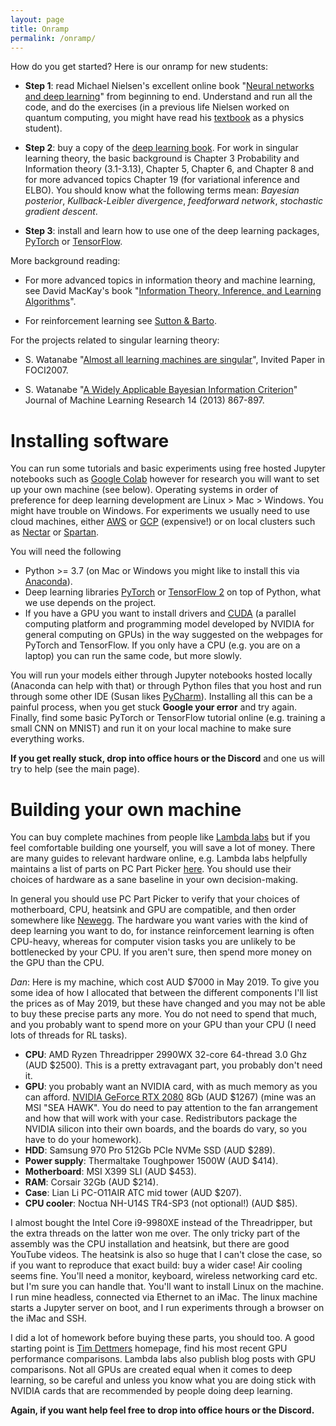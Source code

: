 ```yaml
---
layout: page
title: Onramp
permalink: /onramp/
---
```


How do you get started? Here is our onramp for new students:

  * **Step 1**: read Michael Nielsen's excellent online book "[Neural networks and deep learning](http://neuralnetworksanddeeplearning.com/)" from beginning to end. Understand and run all the code, and do the exercises (in a previous life Nielsen worked on quantum computing, you might have read his [textbook](https://www.amazon.com/Quantum-Computation-Information-10th-Anniversary/dp/1107002176) as a physics student).
  
  * **Step 2**: buy a copy of the [deep learning book](https://www.deeplearningbook.org/). For work in singular learning theory, the basic background is Chapter 3 Probability and Information theory (3.1-3.13), Chapter 5, Chapter 6, and Chapter 8 and for more advanced topics Chapter 19 (for variational inference and ELBO). You should know what the following terms mean: *Bayesian posterior*, *Kullback-Leibler divergence*, *feedforward network*, *stochastic gradient descent*.
  
  * **Step 3**: install and learn how to use one of the deep learning packages, [PyTorch](https://pytorch.org/) or [TensorFlow](https://www.tensorflow.org/).
  
 More background reading:

  * For more advanced topics in information theory and machine learning, see David MacKay's book "[Information Theory, Inference, and Learning Algorithms](https://www.inference.org.uk/itprnn/book.pdf)".
  
  * For reinforcement learning see [Sutton & Barto](http://incompleteideas.net/book/the-book-2nd.html).
  
For the projects related to singular learning theory:

  * S. Watanabe "[Almost all learning machines are singular](http://watanabe-www.math.dis.titech.ac.jp/users/swatanab/foci2007.pdf)", Invited Paper in FOCI2007.
  
  * S. Watanabe "[A Widely Applicable Bayesian Information Criterion](http://www.jmlr.org/papers/volume14/watanabe13a/watanabe13a.pdf)" Journal of Machine Learning Research 14 (2013) 867-897.
  
# Installing software

You can run some tutorials and basic experiments using free hosted Jupyter notebooks such as [Google Colab](https://colab.research.google.com/) however for research you will want to set up your own machine (see below). Operating systems in order of preference for deep learning development are Linux > Mac > Windows. You might have trouble on Windows. For experiments we usually need to use cloud machines, either [AWS](https://aws.amazon.com/) or [GCP](https://cloud.google.com/) (expensive!) or on local clusters such as [Nectar](https://nectar.org.au/) or [Spartan](https://dashboard.hpc.unimelb.edu.au/).

You will need the following

  * Python >= 3.7 (on Mac or Windows you might like to install this via [Anaconda](https://www.anaconda.com/distribution/)).
  * Deep learning libraries [PyTorch](https://pytorch.org/get-started/locally/) or [TensorFlow 2](https://www.tensorflow.org/install) on top of Python, what we use depends on the project.
  * If you have a GPU you want to install drivers and [CUDA](https://developer.nvidia.com/cuda-zone) (a parallel computing platform and programming model developed by NVIDIA for general computing on GPUs) in the way suggested on the webpages for PyTorch and TensorFlow. If you only have a CPU (e.g. you are on a laptop) you can run the same code, but more slowly.

You will run your models either through Jupyter notebooks hosted locally (Anaconda can help with that) or through Python files that you host and run through some other IDE (Susan likes [PyCharm](https://www.jetbrains.com/pycharm/)). Installing all this can be a painful process, when you get stuck **Google your error** and try again. Finally, find some basic PyTorch or TensorFlow tutorial online (e.g. training a small CNN on MNIST) and run it on your local machine to make sure everything works. 

**If you get really stuck, drop into office hours or the Discord** and one us will try to help (see the main page).

# Building your own machine

You can buy complete machines from people like [Lambda labs](https://lambdalabs.com/) but if you feel comfortable building one yourself, you will save a lot of money. There are many guides to relevant hardware online, e.g. Lambda labs helpfully maintains a list of parts on PC Part Picker [here](https://pcpartpicker.com/b/FGP323). You should use their choices of hardware as a sane baseline in your own decision-making. 

In general you should use PC Part Picker to verify that your choices of motherboard, CPU, heatsink and GPU are compatible, and then order somewhere like [Newegg](https://www.newegg.com/global/au-en/). The hardware you want varies with the kind of deep learning you want to do, for instance reinforcement learning is often CPU-heavy, whereas for computer vision tasks you are unlikely to be bottlenecked by your CPU. If you aren't sure, then spend more money on the GPU than the CPU.

*Dan*: Here is my machine, which cost AUD $7000 in May 2019. To give you some idea of how I allocated that between the different components I'll list the prices as of May 2019, but these have changed and you may not be able to buy these precise parts any more. You do not need to spend that much, and you probably want to spend more on your GPU than your CPU (I need lots of threads for RL tasks).

  * **CPU**: AMD Ryzen Threadripper 2990WX 32-core 64-thread 3.0 Ghz (AUD $2500). This is a pretty extravagant part, you probably don't need it.
  * **GPU**: you probably want an NVIDIA card, with as much memory as you can afford. [NVIDIA GeForce RTX 2080](https://www.nvidia.com/en-au/geforce/graphics-cards/rtx-2080/) 8Gb (AUD $1267) (mine was an MSI "SEA HAWK". You do need to pay attention to the fan arrangement and how that will work with your case. Redistributors package the NVIDIA silicon into their own boards, and the boards do vary, so you have to do your homework).
  * **HDD**: Samsung 970 Pro 512Gb PCIe NVMe SSD (AUD $289).
  * **Power supply**: Thermaltake Toughpower 1500W (AUD $414).
  * **Motherboard**: MSI X399 SLI (AUD $453).
  * **RAM**: Corsair 32Gb (AUD $214).
  * **Case**: Lian Li PC-O11AIR ATC mid tower (AUD $207).
  * **CPU cooler**: Noctua NH-U14S TR4-SP3 (not optional!) (AUD $85).
  
I almost bought the Intel Core i9-9980XE instead of the Threadripper, but the extra threads on the latter won me over. The only tricky part of the assembly was the CPU installation and heatsink, but there are good YouTube videos. The heatsink is also so huge that I can't close the case, so if you want to reproduce that exact build: buy a wider case! Air cooling seems fine. You'll need a monitor, keyboard, wireless networking card etc. but I'm sure you can handle that. You'll want to install Linux on the machine. I run mine headless, connected via Ethernet to an iMac. The linux machine starts a Jupyter server on boot, and I run experiments through a browser on the iMac and SSH.

I did a lot of homework before buying these parts, you should too. A good starting point is [Tim Dettmers](https://timdettmers.com/) homepage, find his most recent GPU performance comparisons. Lambda labs also publish blog posts with GPU comparisons. Not all GPUs are created equal when it comes to deep learning, so be careful and unless you know what you are doing stick with NVIDIA cards that are recommended by people doing deep learning.

**Again, if you want help feel free to drop into office hours or the Discord.**
